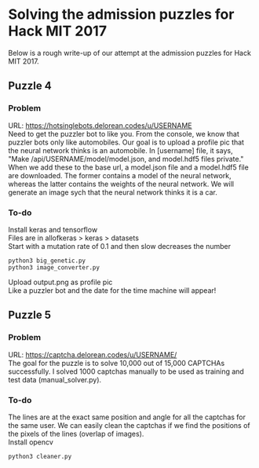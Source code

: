 # Solving the admission puzzles for Hack MIT 2017

Below is a rough write-up of our attempt at the admission puzzles for Hack MIT
2017. 

## Puzzle 4

### Problem
URL: https://hotsinglebots.delorean.codes/u/USERNAME <br />
Need to get the puzzler bot to like you. From the console, we know that puzzler
bots only like automobiles. Our goal is to upload a profile pic that the 
neural network thinks is an automobile. In [username] file, it says, 
"Make /api/USERNAME/model/model.json, and model.hdf5 files private." When
we add these to the base url, a model.json file and a model.hdf5 file are
downloaded. The former contains a model of the neural network, 
whereas the latter contains the weights of the neural network. We will generate 
an image sych that the neural network thinks it is a car.

### To-do
Install keras and tensorflow <br />
Files are in allofkeras > keras > datasets <br />
Start with a mutation rate of 0.1 and then slow decreases the number <br />
```
python3 big_genetic.py
python3 image_converter.py
```
Upload output.png as profile pic <br />
Like a puzzler bot and the date for the time machine will appear!

## Puzzle 5
### Problem
URL: https://captcha.delorean.codes/u/USERNAME/ <br />
The goal for the puzzle is to solve 10,000 out of 15,000 CAPTCHAs successfully.
I solved 1000 captchas manually to be used as training and test data 
(manual_solver.py).

### To-do
The lines are at the exact same position and angle for all the captchas for 
the same user. We can easily clean the captchas if we find the positions of 
the pixels of the lines (overlap of images). <br />
Install opencv <br />
```
python3 cleaner.py
```